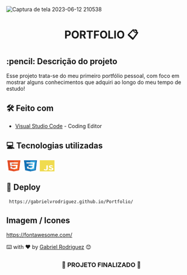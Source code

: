 ![Captura de tela 2023-06-12 210538](https://github.com/gabrielVrodriguez/Portfolio/assets/121834753/ce2d5ef4-52a2-429d-b467-d449f6db9881)


<h1 align="center">
 PORTFOLIO 📋
</h1>

<h2>
  :pencil: Descrição do projeto
</h2>

<p>
Esse projeto trata-se do meu primeiro portfólio pessoal, com foco em mostrar alguns conhecimentos que adquiri ao longo do meu tempo de estudo!
</p>

## 🛠️ Feito com
* [Visual Studio Code](https://code.visualstudio.com) - Coding Editor

## 💻 Tecnologias utilizadas
<div display="flex">
  <img align="center" alt="GR-HTML" height="30" width="40" src="https://raw.githubusercontent.com/devicons/devicon/master/icons/html5/html5-original.svg">
 <img align="center" alt="GR-CSS" height="30" width="40" src="https://raw.githubusercontent.com/devicons/devicon/master/icons/css3/css3-original.svg">
 <img align="center" alt="GR-JS" height="30" width="40" src="https://raw.githubusercontent.com/devicons/devicon/master/icons/javascript/javascript-plain.svg">
</div>

## :link: Deploy

```
 https://gabrielvrodriguez.github.io/Portfolio/
```

## Imagem / Icones

https://fontawesome.com/

⌨️ with ❤️ by [Gabriel Rodriguez](https://github.com/gabrielVrodriguez) 😊

<h3 align="center">
  
  :construction: PROJETO FINALIZADO :construction:
  
</h3>
